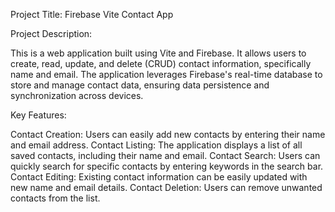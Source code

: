 Project Title: Firebase Vite Contact App

Project Description:

This is a web application built using Vite and Firebase. It allows users to create, read, update, and delete (CRUD) contact information, specifically name and email. The application leverages Firebase's real-time database to store and manage contact data, ensuring data persistence and synchronization across devices.

Key Features:

Contact Creation: Users can easily add new contacts by entering their name and email address.
Contact Listing: The application displays a list of all saved contacts, including their name and email.
Contact Search: Users can quickly search for specific contacts by entering keywords in the search bar.
Contact Editing: Existing contact information can be easily updated with new name and email details.
Contact Deletion: Users can remove unwanted contacts from the list.

 
 

